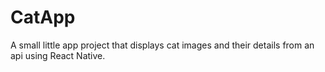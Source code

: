 # CatApp

A small little app project that displays cat images and their details from an api using React Native.

